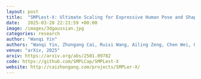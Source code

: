 ```yaml
---
layout: post
title:  "SMPLest-X: Ultimate Scaling for Expressive Human Pose and Shape Estimation"
date:   2025-03-28 22:21:59 +00:00
image: /images/3dgaussian.jpg
categories: research
author: "Wanqi Yin"
authors: "Wanqi Yin, Zhongang Cai, Ruisi Wang, Ailing Zeng, Chen Wei, Qingping Sun, Haiyi Mei, Yanjun Wang, <strong>Hui En Pang</strong>, Mingyuan Zhang, Lei Zhang, Chen Change Loy, Atsushi Yamashita, Lei Yang, Ziwei Liu"
venue: "arXiv, 2025"
arxiv: https://arxiv.org/abs/2501.09782
code: https://github.com/SMPLCap/SMPLest-X
website: http://caizhongang.com/projects/SMPLer-X/
---
```

